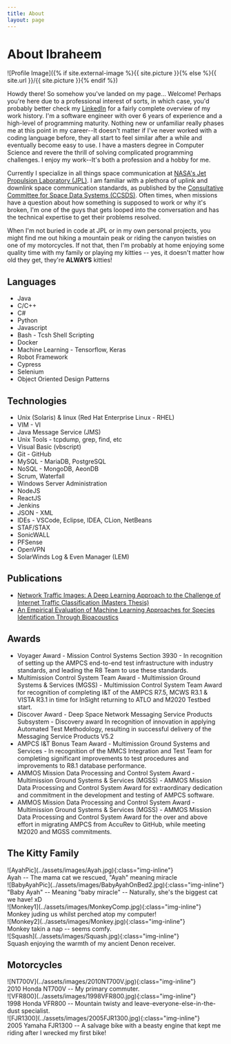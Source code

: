 ```yaml
---
title: About
layout: page
---
```

<h1>About Ibraheem</h1>
![Profile Image]({% if site.external-image %}{{ site.picture }}{% else %}{{ site.url }}/{{ site.picture }}{% endif %})

<p>Howdy there! So somehow you've landed on my page... Welcome! Perhaps you're here due to a professional interest of sorts, in which case, you'd probably better check my <a href="https://www.linkedin.com/in/ibraheem-saleh-35a5636a">LinkedIn</a> for a fairly complete overview of my work history. I'm a software engineer with over 6 years of experience and a high-level of programming maturity. Nothing new or unfamiliar really phases me at this point in my career--It doesn't matter if I've never worked with a coding language before, they all start to feel similar after a while and eventually become easy to use. I have a masters degree in Computer Science and revere the thrill of solving complicated programming challenges. I enjoy my work--It's both a profession and a hobby for me.</p>

<p>Currently I specialize in all things space communication at <a href="https://www.jpl.nasa.gov/">NASA's Jet Propulsion Laboratory (JPL)</a>. I am familiar with a plethora of uplink and downlink space communication standards, as published by the <a href="https://public.ccsds.org">Consultative Committee for Space Data Systems (CCSDS)</a>. Often times, when missions have a question about how something is supposed to work or why it's broken, I'm one of the guys that gets looped into the conversation and has the technical expertise to get their problems resolved.</p>

<p>When I'm not buried in code at JPL or in my own personal projects, you might find me out hiking a mountain peak or riding the canyon twisties on one of my motorcycles. If not that, then I'm probably at home enjoying some quality time with my family or playing my kitties -- yes, it doesn't matter how old they get, they're <b>ALWAYS</b> kitties!</p>

<h2>Languages</h2>

<ul class="skill-list">
	<li>Java</li>
	<li>C/C++</li>
	<li>C#</li>
	<li>Python</li>
	<li>Javascript</li>
	<li>Bash - Tcsh Shell Scripting</li>
	<li>Docker</li>
	<li>Machine Learning - Tensorflow, Keras</li>
	<li>Robot Framework</li>
	<li>Cypress</li>
	<li>Selenium</li>
	<li>Object Oriented Design Patterns</li>
</ul>

<h2>Technologies</h2>

<ul class="skill-list">
	<li>Unix (Solaris) & linux (Red Hat Enterprise Linux - RHEL)</li>
	<li>VIM - VI</li>
	<li>Java Message Service (JMS)</li>
	<li>Unix Tools - tcpdump, grep, find, etc</li>
	<li>Visual Basic (vbscript)</li>
	<li>Git - GitHub</li>
	<li>MySQL - MariaDB, PostgreSQL</li>
	<li>NoSQL - MongoDB, AeonDB</li>
	<li>Scrum, Waterfall</li>
	<li>Windows Server Administration</li>
	<li>NodeJS</li>
	<li>ReactJS</li>
	<li>Jenkins</li>
	<li>JSON - XML</li>
	<li>IDEs - VSCode, Eclipse, IDEA, CLion, NetBeans</li>
	<li>STAF/STAX</li>
	<li>SonicWALL</li>
	<li>PFSense</li>
	<li>OpenVPN</li>
	<li>SolarWinds Log & Even Manager (LEM)</li>
</ul>

<h2>Publications</h2>

<ul>
	<li><a href="http://broncoscholar.library.cpp.edu/handle/10211.3/208026">Network Traffic Images: A Deep Learning Approach to the Challenge of Internet Traffic Classification (Masters Thesis)</a></li>
	<li><a href="https://ieeexplore.ieee.org/document/8560839">An Empirical Evaluation of Machine Learning Approaches for Species Identification Through Bioacoustics</a></li>
</ul>

<h2>Awards</h2>
<ul class="awards">
	<li>Voyager Award -  Mission Control Systems Section 3930 - In recognition of setting up the AMPCS end-to-end test infrastructure with industry standards, and leading the R8 Team to use these standards.</li>
	<li>Multimission Control System Team Award -  Multimission Ground Systems & Services (MGSS) - Multimission Control System Team Award for recognition of completing I&T of the AMPCS R7.5, MCWS R3.1 & VISTA R3.1 in time for InSight returning to ATLO and M2020 Testbed start.</li>
	<li>Discover Award -  Deep Space Network Messaging Service Products Subsystem - Discovery award In recognition of innovation in applying Automated Test Methodology, resulting in successful delivery of the Messaging Service Products V5.2</li>
	<li>AMPCS I&T Bonus Team Award - Multimission Ground Systems and Services - In recognition of the MMCS Integration and Test Team for completing significant improvements to test procedures and improvements to R8.1 database performance.</li>
	<li>AMMOS Mission Data Processing and Control System Award -  Multimission Ground Systems & Services (MGSS) - AMMOS Mission Data Processing and Control System Award for extraordinary dedication and commitment in the development and testing of AMPCS software.</li>
	<li>AMMOS Mission Data Processing and Control System Award -  Multimission Ground Systems & Services (MGSS) - AMMOS Mission Data Processing and Control System Award for the over and above effort in migrating AMPCS from AccuRev to GitHub, while meeting M2020 and MGSS commitments.</li>
</ul>

<h2>The Kitty Family</h2>
![AyahPic](../assets/images/Ayah.jpg){:class="img-inline"}
<figcaption>Ayah -- The mama cat we rescued, "Ayah" meaning miracle</figcaption>
![BabyAyahPic](../assets/images/BabyAyahOnBed2.jpg){:class="img-inline"}
<figcaption>"Baby Ayah" -- Meaning "baby miracle" -- Naturally, she's the biggest cat we have! xD</figcaption>
![Monkey1](../assets/images/MonkeyComp.jpg){:class="img-inline"}
<figcaption>Monkey juding us whilst perched atop my computer!</figcaption>
![Monkey2](../assets/images/Monkey.jpg){:class="img-inline"}
<figcaption>Monkey takin a nap -- seems comfy.</figcaption>
![Squash](../assets/images/Squash.jpg){:class="img-inline"}
<figcaption>Squash enjoying the warmth of my ancient Denon receiver.</figcaption>

<h2>Motorcycles</h2>
![NT700V](../assets/images/2010NT700V.jpg){:class="img-inline"}
<figcaption>2010 Honda NT700V -- My primary commuter.</figcaption>
![VFR800](../assets/images/1998VFR800.jpg){:class="img-inline"}
<figcaption>1998 Honda VFR800 -- Mountain twisty and leave-everyone-else-in-the-dust specialist.</figcaption>
![FJR1300](../assets/images/2005FJR1300.jpg){:class="img-inline"}
<figcaption>2005 Yamaha FJR1300 -- A salvage bike with a beasty engine that kept me riding after I wrecked my first bike!</figcaption>
